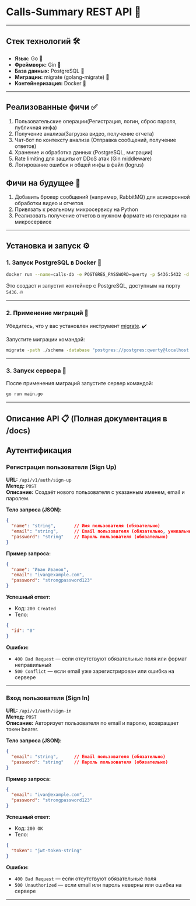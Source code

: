 # Calls-Summary REST API 🚀

---

## Стек технологий 🛠️

- **Язык:** Go 🐹
- **Фреймворк:** Gin 🍃
- **База данных:** PostgreSQL 🐘
- **Миграции:** migrate (golang-migrate) 🔄
- **Контейнеризация:** Docker 🐳

---
## Реализованные фичи ✅

1. Пользовательские операции(Регистрация, логин, сброс пароля, публичная инфа)
2. Получение анализа(Загрузка видео, получение отчета)
3. Чат-бот по контексту анализа (Отправка сообщений, получение ответов)
4. Хранение и обработка данных (PostgreSQL, миграции)
5. Rate limiting для защиты от DDoS атак (Gin middleware)
6. Логирование ошибок и общей инфы в файл (logrus)

## Фичи на будущее 🔮

1. Добавить брокер сообщений (например, RabbitMQ) для асинхронной обработки видео и отчетов
2. Привязать к реальному микросервису на Python
3. Реализовать получение отчетов в нужном формате из генерации на микросервисе

---
## Установка и запуск ⚙️

### 1. Запуск PostgreSQL в Docker 🐘

```bash
docker run --name=calls-db -e POSTGRES_PASSWORD=qwerty -p 5436:5432 -d postgres
```

Это создаст и запустит контейнер с PostgreSQL, доступным на порту `5436`. 🔥

---

### 2. Применение миграций 🔄

Убедитесь, что у вас установлен инструмент [migrate](https://github.com/golang-migrate/migrate). ✔️

Запустите миграции командой:

```bash
migrate -path ./schema -database "postgres://postgres:qwerty@localhost:5436/postgres?sslmode=disable" up
```

---

### 3. Запуск сервера 🚀

После применения миграций запустите сервер командой:

```bash
go run main.go
```

---

## Описание API 📋 (Полная документация в /docs)

## Аутентификация

### Регистрация пользователя (Sign Up)

**URL:** `/api/v1/auth/sign-up`  
**Метод:** `POST`  
**Описание:** Создаёт нового пользователя с указанным именем, email и паролем.

**Тело запроса (JSON):**

```json
{
  "name": "string",       // Имя пользователя (обязательно)
  "email": "string",      // Email пользователя (обязательно, уникальный)
  "password": "string"    // Пароль пользователя (обязательно)
}
```

**Пример запроса:**

```json
{
  "name": "Иван Иванов",
  "email": "ivan@example.com",
  "password": "strongpassword123"
}
```

**Успешный ответ:**

- Код: `200 Created`
- Тело: 
```json
{
  "id": "0"
}
```

**Ошибки:**

- `400 Bad Request` — если отсутствуют обязательные поля или формат неправильный
- `500 Conflict` — если email уже зарегистрирован или ошибка на сервере

---

### Вход пользователя (Sign In)

**URL:** `/api/v1/auth/sign-in`  
**Метод:** `POST`  
**Описание:** Авторизует пользователя по email и паролю, возвращает токен bearer.

**Тело запроса (JSON):**

```json
{
  "email": "string",      // Email пользователя (обязательно)
  "password": "string"    // Пароль пользователя (обязательно)
}
```

**Пример запроса:**

```json
{
  "email": "ivan@example.com",
  "password": "strongpassword123"
}
```

**Успешный ответ:**

- Код: `200 OK`
- Тело:

```json
{
  "token": "jwt-token-string"
}
```

**Ошибки:**

- `400 Bad Request` — если отсутствуют обязательные поля
- `500 Unauthorized` — если email или пароль неверны или ошибка на сервере

---
